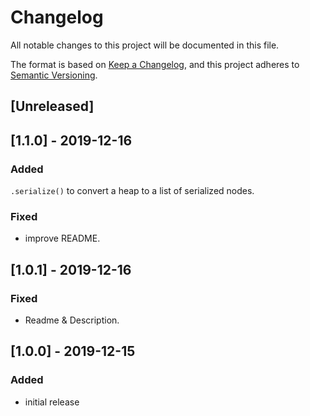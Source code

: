 # Changelog
All notable changes to this project will be documented in this file.

The format is based on [Keep a Changelog](https://keepachangelog.com/en/1.0.0/),
and this project adheres to [Semantic Versioning](https://semver.org/spec/v2.0.0.html).

## [Unreleased]

## [1.1.0] - 2019-12-16
### Added
`.serialize()` to convert a heap to a list of serialized nodes.

### Fixed
- improve README.

## [1.0.1] - 2019-12-16
### Fixed
- Readme & Description.

## [1.0.0] - 2019-12-15
### Added
- initial release
